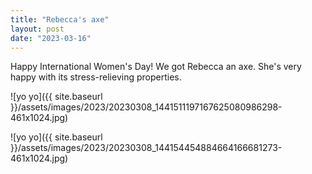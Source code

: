 ```yaml
---
title: "Rebecca's axe"
layout: post
date: "2023-03-16"
---
```


Happy International Women's Day! We got Rebecca an axe. She's very happy with its stress-relieving properties.

![yo yo]({{ site.baseurl }}/assets/images/2023/20230308_1441511197167625080986298-461x1024.jpg)

![yo yo]({{ site.baseurl }}/assets/images/2023/20230308_144154454884664166681273-461x1024.jpg)
